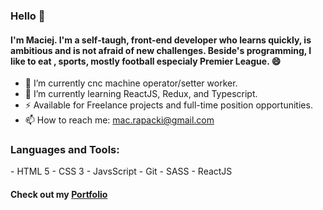 ### Hello 👋

#### I'm Maciej. I'm a self-taugh, front-end developer who learns quickly, is ambitious and is not afraid of new challenges. Beside's programming,  I like to eat , sports, mostly football especialy Premier League. 😄


- 🔨 I’m currently cnc machine operator/setter worker.
- 🌱 I’m currently learning ReactJS, Redux, and Typescript.
- ⚡  Available for Freelance projects and full-time position opportunities.
- 📫 How to reach me: [mac.rapacki@gmail.com](mailto:mac.rapacki@gmail.com)
<h3 align="left">Languages and Tools:</h3>
- HTML 5
- CSS 3
- JavsScript
- Git
- SASS
- ReactJS


#### Check out my [Portfolio](https://macrapacki.github.io/Portfolio/)
<!--
**MacRapacki/MacRapacki** is a ✨ _special_ ✨ repository because its `README.md` (this file) appears on your GitHub profile.

Here are some ideas to get you started:

- 🔭 I’m currently working on ...
- 🌱 I’m currently learning ...
- 👯 I’m looking to collaborate on ...
- 🤔 I’m looking for help with ...
- 💬 Ask me about ...
- 📫 How to reach me: ...
- 😄 Pronouns: ...
- ⚡ Fun fact: ...
-->
